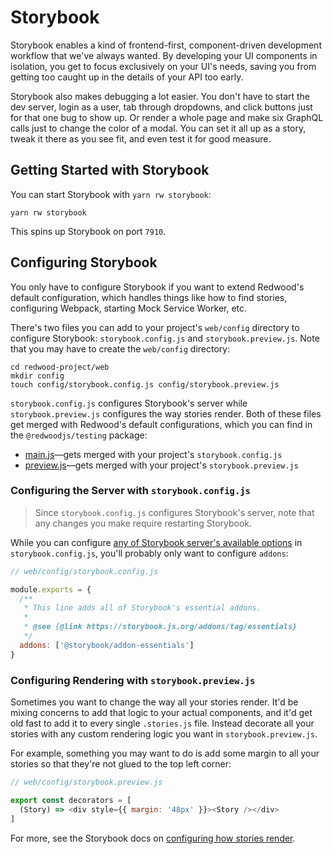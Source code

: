 # Storybook

Storybook enables a kind of frontend-first, component-driven development workflow that we've always wanted. 
By developing your UI components in isolation, you get to focus exclusively on your UI's needs,
saving you from getting too caught up in the details of your API too early. 

Storybook also makes debugging a lot easier.
You don't have to start the dev server, login as a user, tab through dropdowns, and click buttons just for that one bug to show up. 
Or render a whole page and make six GraphQL calls just to change the color of a modal.
You can set it all up as a story, tweak it there as you see fit, and even test it for good measure.

## Getting Started with Storybook

You can start Storybook with `yarn rw storybook`:

```
yarn rw storybook
```

This spins up Storybook on port `7910`. 

## Configuring Storybook

You only have to configure Storybook if you want to extend Redwood's default configuration, which handles things like how to find stories, configuring Webpack, starting Mock Service Worker, etc.

There's two files you can add to your project's `web/config` directory to configure Storybook: `storybook.config.js` and `storybook.preview.js`. Note that you may have to create the `web/config` directory:

```
cd redwood-project/web
mkdir config
touch config/storybook.config.js config/storybook.preview.js
```

`storybook.config.js` configures Storybook's server while `storybook.preview.js` configures the way stories render.
Both of these files get merged with Redwood's default configurations, which you can find in the `@redwoodjs/testing` package:
- [main.js](https://github.com/redwoodjs/redwood/blob/main/packages/testing/config/storybook/main.js)—gets merged with your project's `storybook.config.js` 
- [preview.js](https://github.com/redwoodjs/redwood/blob/main/packages/testing/config/storybook/preview.js)—gets merged with your project's `storybook.preview.js`

### Configuring the Server with `storybook.config.js`

> Since `storybook.config.js` configures Storybook's server, note that any changes you make require restarting Storybook.

While you can configure [any of Storybook server's available options](https://storybook.js.org/docs/react/configure/overview#configure-your-storybook-project) in `storybook.config.js`, you'll probably only want to configure `addons`:

```js
// web/config/storybook.config.js

module.exports = {
  /**
   * This line adds all of Storybook's essential addons.
   * 
   * @see {@link https://storybook.js.org/addons/tag/essentials}
   */
  addons: ['@storybook/addon-essentials']
}
```

### Configuring Rendering with `storybook.preview.js`

Sometimes you want to change the way all your stories render. 
It'd be mixing concerns to add that logic to your actual components, and it'd get old fast to add it to every single `.stories.js` file. 
Instead decorate all your stories with any custom rendering logic you want in `storybook.preview.js`.

For example, something you may want to do is add some margin to all your stories so that they're not glued to the top left corner:

```js
// web/config/storybook.preview.js

export const decorators = [
  (Story) => <div style={{ margin: '48px' }}><Story /></div>
]
```

For more, see the Storybook docs on [configuring how stories render](https://storybook.js.org/docs/react/configure/overview#configure-story-rendering).
